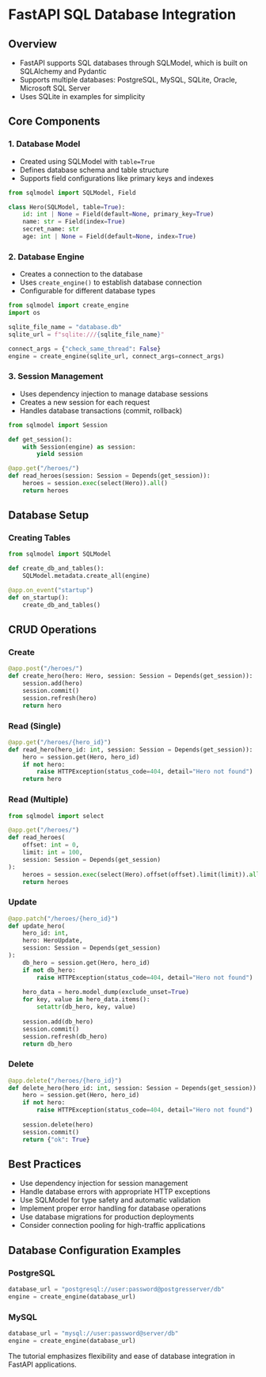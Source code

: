 # FastAPI SQL Database Integration

## Overview
- FastAPI supports SQL databases through SQLModel, which is built on SQLAlchemy and Pydantic
- Supports multiple databases: PostgreSQL, MySQL, SQLite, Oracle, Microsoft SQL Server
- Uses SQLite in examples for simplicity

## Core Components

### 1. Database Model
- Created using SQLModel with `table=True`
- Defines database schema and table structure
- Supports field configurations like primary keys and indexes

```python
from sqlmodel import SQLModel, Field

class Hero(SQLModel, table=True):
    id: int | None = Field(default=None, primary_key=True)
    name: str = Field(index=True)
    secret_name: str
    age: int | None = Field(default=None, index=True)
```

### 2. Database Engine
- Creates a connection to the database
- Uses `create_engine()` to establish database connection
- Configurable for different database types

```python
from sqlmodel import create_engine
import os

sqlite_file_name = "database.db"
sqlite_url = f"sqlite:///{sqlite_file_name}"

connect_args = {"check_same_thread": False}
engine = create_engine(sqlite_url, connect_args=connect_args)
```

### 3. Session Management
- Uses dependency injection to manage database sessions
- Creates a new session for each request
- Handles database transactions (commit, rollback)

```python
from sqlmodel import Session

def get_session():
    with Session(engine) as session:
        yield session

@app.get("/heroes/")
def read_heroes(session: Session = Depends(get_session)):
    heroes = session.exec(select(Hero)).all()
    return heroes
```

## Database Setup

### Creating Tables
```python
from sqlmodel import SQLModel

def create_db_and_tables():
    SQLModel.metadata.create_all(engine)

@app.on_event("startup")
def on_startup():
    create_db_and_tables()
```

## CRUD Operations

### Create
```python
@app.post("/heroes/")
def create_hero(hero: Hero, session: Session = Depends(get_session)):
    session.add(hero)
    session.commit()
    session.refresh(hero)
    return hero
```

### Read (Single)
```python
@app.get("/heroes/{hero_id}")
def read_hero(hero_id: int, session: Session = Depends(get_session)):
    hero = session.get(Hero, hero_id)
    if not hero:
        raise HTTPException(status_code=404, detail="Hero not found")
    return hero
```

### Read (Multiple)
```python
from sqlmodel import select

@app.get("/heroes/")
def read_heroes(
    offset: int = 0,
    limit: int = 100,
    session: Session = Depends(get_session)
):
    heroes = session.exec(select(Hero).offset(offset).limit(limit)).all()
    return heroes
```

### Update
```python
@app.patch("/heroes/{hero_id}")
def update_hero(
    hero_id: int,
    hero: HeroUpdate,
    session: Session = Depends(get_session)
):
    db_hero = session.get(Hero, hero_id)
    if not db_hero:
        raise HTTPException(status_code=404, detail="Hero not found")
    
    hero_data = hero.model_dump(exclude_unset=True)
    for key, value in hero_data.items():
        setattr(db_hero, key, value)
    
    session.add(db_hero)
    session.commit()
    session.refresh(db_hero)
    return db_hero
```

### Delete
```python
@app.delete("/heroes/{hero_id}")
def delete_hero(hero_id: int, session: Session = Depends(get_session)):
    hero = session.get(Hero, hero_id)
    if not hero:
        raise HTTPException(status_code=404, detail="Hero not found")
    
    session.delete(hero)
    session.commit()
    return {"ok": True}
```

## Best Practices
- Use dependency injection for session management
- Handle database errors with appropriate HTTP exceptions
- Use SQLModel for type safety and automatic validation
- Implement proper error handling for database operations
- Use database migrations for production deployments
- Consider connection pooling for high-traffic applications

## Database Configuration Examples

### PostgreSQL
```python
database_url = "postgresql://user:password@postgresserver/db"
engine = create_engine(database_url)
```

### MySQL
```python
database_url = "mysql://user:password@server/db"
engine = create_engine(database_url)
```

The tutorial emphasizes flexibility and ease of database integration in FastAPI applications.